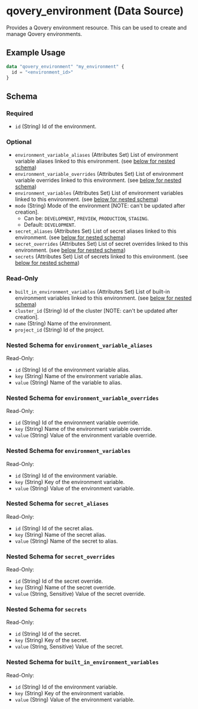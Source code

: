 # qovery_environment (Data Source)

Provides a Qovery environment resource. This can be used to create and manage Qovery environments.
## Example Usage
```terraform
data "qovery_environment" "my_environment" {
  id = "<environment_id>"
}
```

<!-- schema generated by tfplugindocs -->
## Schema

### Required

- `id` (String) Id of the environment.

### Optional

- `environment_variable_aliases` (Attributes Set) List of environment variable aliases linked to this environment. (see [below for nested schema](#nestedatt--environment_variable_aliases))
- `environment_variable_overrides` (Attributes Set) List of environment variable overrides linked to this environment. (see [below for nested schema](#nestedatt--environment_variable_overrides))
- `environment_variables` (Attributes Set) List of environment variables linked to this environment. (see [below for nested schema](#nestedatt--environment_variables))
- `mode` (String) Mode of the environment [NOTE: can't be updated after creation].
	- Can be: `DEVELOPMENT`, `PREVIEW`, `PRODUCTION`, `STAGING`.
	- Default: `DEVELOPMENT`.
- `secret_aliases` (Attributes Set) List of secret aliases linked to this environment. (see [below for nested schema](#nestedatt--secret_aliases))
- `secret_overrides` (Attributes Set) List of secret overrides linked to this environment. (see [below for nested schema](#nestedatt--secret_overrides))
- `secrets` (Attributes Set) List of secrets linked to this environment. (see [below for nested schema](#nestedatt--secrets))

### Read-Only

- `built_in_environment_variables` (Attributes Set) List of built-in environment variables linked to this environment. (see [below for nested schema](#nestedatt--built_in_environment_variables))
- `cluster_id` (String) Id of the cluster [NOTE: can't be updated after creation].
- `name` (String) Name of the environment.
- `project_id` (String) Id of the project.

<a id="nestedatt--environment_variable_aliases"></a>
### Nested Schema for `environment_variable_aliases`

Read-Only:

- `id` (String) Id of the environment variable alias.
- `key` (String) Name of the environment variable alias.
- `value` (String) Name of the variable to alias.


<a id="nestedatt--environment_variable_overrides"></a>
### Nested Schema for `environment_variable_overrides`

Read-Only:

- `id` (String) Id of the environment variable override.
- `key` (String) Name of the environment variable override.
- `value` (String) Value of the environment variable override.


<a id="nestedatt--environment_variables"></a>
### Nested Schema for `environment_variables`

Read-Only:

- `id` (String) Id of the environment variable.
- `key` (String) Key of the environment variable.
- `value` (String) Value of the environment variable.


<a id="nestedatt--secret_aliases"></a>
### Nested Schema for `secret_aliases`

Read-Only:

- `id` (String) Id of the secret alias.
- `key` (String) Name of the secret alias.
- `value` (String) Name of the secret to alias.


<a id="nestedatt--secret_overrides"></a>
### Nested Schema for `secret_overrides`

Read-Only:

- `id` (String) Id of the secret override.
- `key` (String) Name of the secret override.
- `value` (String, Sensitive) Value of the secret override.


<a id="nestedatt--secrets"></a>
### Nested Schema for `secrets`

Read-Only:

- `id` (String) Id of the secret.
- `key` (String) Key of the secret.
- `value` (String, Sensitive) Value of the secret.


<a id="nestedatt--built_in_environment_variables"></a>
### Nested Schema for `built_in_environment_variables`

Read-Only:

- `id` (String) Id of the environment variable.
- `key` (String) Key of the environment variable.
- `value` (String) Value of the environment variable.


